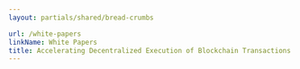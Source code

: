 ```yaml
---
layout: partials/shared/bread-crumbs

url: /white-papers
linkName: White Papers
title: Accelerating Decentralized Execution of Blockchain Transactions Towards Centralized Performance
---
```

